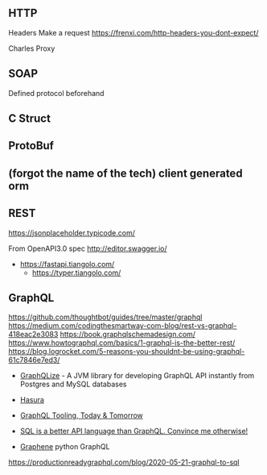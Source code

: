 HTTP
----

Headers
Make a request
https://frenxi.com/http-headers-you-dont-expect/


Charles Proxy

SOAP
----
Defined protocol beforehand


C Struct
--------


ProtoBuf
--------


(forgot the name of the tech) client generated orm
--------------------------------------------------



REST
----
https://jsonplaceholder.typicode.com/

From OpenAPI3.0 spec
http://editor.swagger.io/
* https://fastapi.tiangolo.com/
    * https://typer.tiangolo.com/


GraphQL
-------
https://github.com/thoughtbot/guides/tree/master/graphql
https://medium.com/codingthesmartway-com-blog/rest-vs-graphql-418eac2e3083
https://book.graphqlschemadesign.com/
https://www.howtographql.com/basics/1-graphql-is-the-better-rest/
https://blog.logrocket.com/5-reasons-you-shouldnt-be-using-graphql-61c7846e7ed3/

* [GraphQLize](https://www.graphqlize.org/) - A JVM library for developing GraphQL API instantly from Postgres and MySQL databases
* [Hasura](https://hasura.io/)

* [GraphQL Tooling, Today & Tomorrow](https://www.youtube.com/watch?v=JilN_PvQOqs)

* [SQL is a better API language than GraphQL. Convince me otherwise!](https://twitter.com/simonw/status/1250803209871847426)

* [Graphene](https://graphene-python.org/) python GraphQL

https://productionreadygraphql.com/blog/2020-05-21-graphql-to-sql
